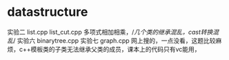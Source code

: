 # datastructure
实验二 list.cpp list_cut.cpp 多项式相加相乘，/*几个类的继承混乱，cast转换混乱*/
实验六 binarytree.cpp
实验七 graph.cpp 网上搜的，一点没看，这题比较麻烦，c++模板类的子类无法继承父类的成员，课本上的代码只有vc能用，

